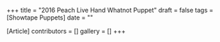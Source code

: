 +++
title = "2016 Peach Live Hand Whatnot Puppet"
draft = false
tags = [Showtape Puppets]
date = ""

[Article]
contributors = []
gallery = []
+++